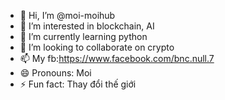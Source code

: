 - 👋 Hi, I’m @moi-moihub
- 👀 I’m interested in blockchain, AI
- 🌱 I’m currently learning python
- 💞️ I’m looking to collaborate on crypto
- 📫 My fb:https://www.facebook.com/bnc.null.7
- 😄 Pronouns: Moi
- ⚡ Fun fact: Thay đổi thế giới

<!---
moi-moihub/moi-moihub is a ✨ special ✨ repository because its `README.md` (this file) appears on your GitHub profile.
You can click the Preview link to take a look at your changes.
--->
